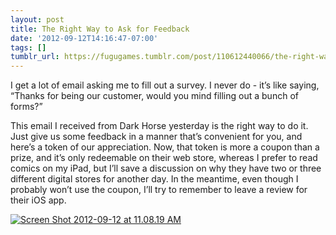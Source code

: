 ```yaml
---
layout: post
title: The Right Way to Ask for Feedback
date: '2012-09-12T14:16:47-07:00'
tags: []
tumblr_url: https://fugugames.tumblr.com/post/110612440066/the-right-way-to-ask-for-feedback
---
```

I get a lot of email asking me to fill out a survey. I never do - it’s like saying, “Thanks for being our customer, would you mind filling out a bunch of forms?”

This email I received from Dark Horse yesterday is the right way to do it. Just give us some feedback in a manner that’s convenient for you, and here’s a token of our appreciation. Now, that token is more a coupon than a prize, and it’s only redeemable on their web store, whereas I prefer to read comics on my iPad, but I’ll save a discussion on why they have two or three different digital stores for another day. In the meantime, even though I probably won’t use the coupon, I’ll try to remember to leave a review for their iOS app.

[![](http://itshardtofondlepenguins.com/wp-content/uploads/2012/09/Screen-Shot-2012-09-12-at-11.08.19-AM.png "Screen Shot 2012-09-12 at 11.08.19 AM")](http://itshardtofondlepenguins.com/wp-content/uploads/2012/09/Screen-Shot-2012-09-12-at-11.08.19-AM.png)

